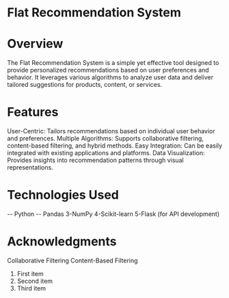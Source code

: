 # Flat Recommendation System
# Overview
The Flat Recommendation System is a simple yet effective tool designed to provide personalized recommendations based on user preferences and behavior. It leverages various algorithms to analyze user data and deliver tailored suggestions for products, content, or services.

# Features
User-Centric: Tailors recommendations based on individual user behavior and preferences.
Multiple Algorithms: Supports collaborative filtering, content-based filtering, and hybrid methods.
Easy Integration: Can be easily integrated with existing applications and platforms.
Data Visualization: Provides insights into recommendation patterns through visual representations.

# Technologies Used
-- Python
-- Pandas
3-NumPy
4-Scikit-learn
5-Flask (for API development)

# Acknowledgments
Collaborative Filtering
Content-Based Filtering

1. First item
2. Second item
3. Third item


